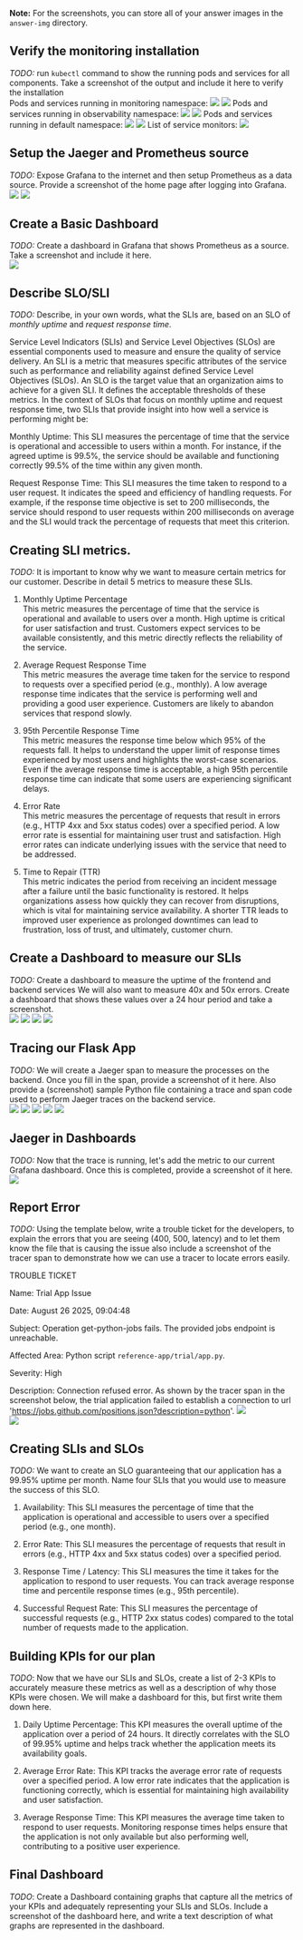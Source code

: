 **Note:** For the screenshots, you can store all of your answer images in the `answer-img` directory.

## Verify the monitoring installation

*TODO:* run `kubectl` command to show the running pods and services for all components. Take a screenshot of the output and include it here to verify the installation  
Pods and services running in monitoring namespace:
<img src="./answer-img/Pods Monitoring.png"/> 
<img src="./answer-img/Services Monitoring.png"/> 
Pods and services running in observability namespace:
<img src="./answer-img/Pods Observability.png"/> 
<img src="./answer-img/Services Observability.png"/> 
Pods and services running in default namespace:
<img src="./answer-img/Pods Default.png"/> 
<img src="./answer-img/Services Default.png"/> 
List of service monitors:
<img src="./answer-img/Servicemonitors.png"/> 

## Setup the Jaeger and Prometheus source
*TODO:* Expose Grafana to the internet and then setup Prometheus as a data source. Provide a screenshot of the home page after logging into Grafana.  
<img src="./answer-img/Welcome to Grafana.png"/> 
<img src="./answer-img/Grafana Datasources.png"/> 

## Create a Basic Dashboard
*TODO:* Create a dashboard in Grafana that shows Prometheus as a source. Take a screenshot and include it here.  
<img src="./answer-img/Successful Requests per Minute.png"/>  

## Describe SLO/SLI
*TODO:* Describe, in your own words, what the SLIs are, based on an SLO of *monthly uptime* and *request response time*.  

Service Level Indicators (SLIs) and Service Level Objectives (SLOs) are essential components used to measure and ensure the quality of service delivery. An SLI is a metric that measures specific attributes of the service such as performance and reliability against defined Service Level Objectives (SLOs). An SLO is the target value that an organization aims to achieve for a given SLI. It defines the acceptable thresholds of these metrics. In the context of SLOs that focus on monthly uptime and request response time, two SLIs that provide insight into how well a service is performing might be:

Monthly Uptime: This SLI measures the percentage of time that the service is operational and accessible to users within a month. For instance, if the agreed uptime is 99.5%, the service should be available and functioning correctly 99.5% of the time within any given month.

Request Response Time: This SLI measures the time taken to respond to a user request. It indicates the speed and efficiency of handling requests. For example, if the response time objective is set to 200 milliseconds, the service should respond to user requests within 200 milliseconds on average and the SLI would track the percentage of requests that meet this criterion.

## Creating SLI metrics.
*TODO:* It is important to know why we want to measure certain metrics for our customer. Describe in detail 5 metrics to measure these SLIs.   
1. Monthly Uptime Percentage  
This metric measures the percentage of time that the service is operational and available to users over a month. High uptime is critical for user satisfaction and trust. Customers expect services to be available consistently, and this metric directly reflects the reliability of the service.

2. Average Request Response Time  
This metric measures the average time taken for the service to respond to requests over a specified period (e.g., monthly). A low average response time indicates that the service is performing well and providing a good user experience. Customers are likely to abandon services that respond slowly.

3. 95th Percentile Response Time  
This metric measures the response time below which 95% of the requests fall. It helps to understand the upper limit of response times experienced by most users and highlights the worst-case scenarios. Even if the average response time is acceptable, a high 95th percentile response time can indicate that some users are experiencing significant delays.

4. Error Rate  
This metric measures the percentage of requests that result in errors (e.g., HTTP 4xx and 5xx status codes) over a specified period. A low error rate is essential for maintaining user trust and satisfaction. High error rates can indicate underlying issues with the service that need to be addressed.

5. Time to Repair (TTR)  
This metric indicates the period from receiving an incident message after a failure until the basic functionality is restored. It helps organizations assess how quickly they can recover from disruptions, which is vital for maintaining service availability. A shorter TTR leads to improved user experience as prolonged downtimes can lead to frustration, loss of trust, and ultimately, customer churn. 

## Create a Dashboard to measure our SLIs
*TODO:* Create a dashboard to measure the uptime of the frontend and backend services We will also want to measure 40x and 50x errors. Create a dashboard that shows these values over a 24 hour period and take a screenshot.  
<img src="./answer-img/Uptime Frontend.png"/>
<img src="./answer-img/Uptime Backend.png"/>
<img src="./answer-img/40x Errors.png"/>
<img src="./answer-img/50x Errors.png"/>  

## Tracing our Flask App
*TODO:*  We will create a Jaeger span to measure the processes on the backend. Once you fill in the span, provide a screenshot of it here. Also provide a (screenshot) sample Python file containing a trace and span code used to perform Jaeger traces on the backend service.  
<img src="./answer-img/Jaeger Trace_Add Star.png"/> 
<img src="./answer-img/Jaeger Span_Add Star.png"/> 
<img src="./answer-img/Backend_Trace and Span Code_1.png"/> 
<img src="./answer-img/Backend_Trace and Span Code_2.png"/> 
<img src="./answer-img/Backend_Trace and Span Code_3.png"/> 

## Jaeger in Dashboards
*TODO:* Now that the trace is running, let's add the metric to our current Grafana dashboard. Once this is completed, provide a screenshot of it here.
<img src="./answer-img/Trace ID 43dde01fe5075444 in Grafana.png"/> 

## Report Error
*TODO:* Using the template below, write a trouble ticket for the developers, to explain the errors that you are seeing (400, 500, latency) and to let them know the file that is causing the issue also include a screenshot of the tracer span to demonstrate how we can use a tracer to locate errors easily.

TROUBLE TICKET

Name: Trial App Issue

Date: August 26 2025, 09:04:48

Subject: Operation get-python-jobs fails. The provided jobs endpoint is unreachable.

Affected Area: Python script `reference-app/trial/app.py`.

Severity: High

Description: Connection refused error. As shown by the tracer span in the screenshot below, the trial application failed to establish a connection to url 'https://jobs.github.com/positions.json?description=python'.
<img src="./answer-img/Jaeger Trial Service_Get Python Jobs.png"/>  
<img src="./answer-img/Jaeger Trace_Connection Refused.png"/>  

## Creating SLIs and SLOs
*TODO:* We want to create an SLO guaranteeing that our application has a 99.95% uptime per month. Name four SLIs that you would use to measure the success of this SLO.  

1. Availability: 
This SLI measures the percentage of time that the application is operational and accessible to users over a specified period (e.g., one month).

2. Error Rate: 
This SLI measures the percentage of requests that result in errors (e.g., HTTP 4xx and 5xx status codes) over a specified period.

3. Response Time / Latency: 
This SLI measures the time it takes for the application to respond to user requests. You can track average response time and percentile response times (e.g., 95th percentile).

4. Successful Request Rate: 
This SLI measures the percentage of successful requests (e.g., HTTP 2xx status codes) compared to the total number of requests made to the application.

## Building KPIs for our plan
*TODO*: Now that we have our SLIs and SLOs, create a list of 2-3 KPIs to accurately measure these metrics as well as a description of why those KPIs were chosen. We will make a dashboard for this, but first write them down here.

1. Daily Uptime Percentage:
This KPI measures the overall uptime of the application over a period of 24 hours. It directly correlates with the SLO of 99.95% uptime and helps track whether the application meets its availability goals.

2. Average Error Rate:
This KPI tracks the average error rate of requests over a specified period. A low error rate indicates that the application is functioning correctly, which is essential for maintaining high availability and user satisfaction.

3. Average Response Time:
This KPI measures the average time taken to respond to user requests. Monitoring response times helps ensure that the application is not only available but also performing well, contributing to a positive user experience.

## Final Dashboard
*TODO*: Create a Dashboard containing graphs that capture all the metrics of your KPIs and adequately representing your SLIs and SLOs. Include a screenshot of the dashboard here, and write a text description of what graphs are represented in the dashboard.  
